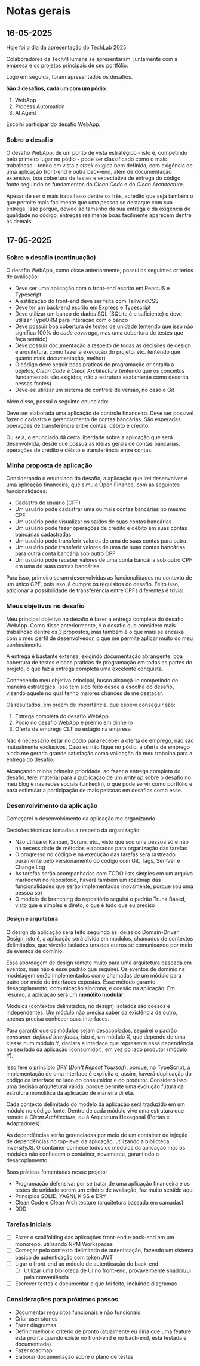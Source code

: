 # Notas gerais

## 16-05-2025

Hoje foi o dia da apresentação do TechLab 2025.

Colaboradores da Tech4Humans se apresentaram, juntamente com a empresa e os projetos principais de seu portfólio.

Logo em seguida, foram apresentados os desafios.

**São 3 desafios, cada um com um pódio:**

1. WebApp
2. Process Automation
3. AI Agent

Escolhi participar do desafio WebApp.

### Sobre o desafio

O desafio WebApp, de um ponto de vista estratégico - isto é, competindo pelo primeiro lugar no pódio - pode ser
classificado como o mais trabalhoso - tendo em vista a _stack_ exigida bem definida, com exigência de uma aplicação front-end
e outra back-end, além de documentação extensiva, boa cobertura de testes e expectativa de entrega do código fonte seguindo
os fundamentos do _Clean Code_ e do _Clean Architecture_.

Apesar de ser o mais trabalhoso dentre os três, acredito que seja também o que permite mais facilmente que uma pessoa se destaque com sua entrega.
Isso porque, devido ao tamanho da sua entrega e da exigência de qualidade no código, entregas realmente boas facilmente aparecem dentre as demais. 

## 17-05-2025

### Sobre o desafio (continuação)

O desafio WebApp, como disse anteriormente, possui os seguintes critérios de avaliação:

- Deve ser uma aplicação com o front-end escrito em ReactJS e Typescript
- A estilização do front-end deve ser feita com TailwindCSS
- Deve ter um back-end escrito em Express e Typescript
- Deve utilizar um banco de dados SQL (SQLite é o suficiente) e deve utilizar TypeORM para interação com o banco
- Deve possuir boa cobertura de testes de unidade (entendo que isso não significa 100% de _code coverage_, mas uma cobertura de testes que faça sentido)
- Deve possuir documentação a respeito de todas as decisões de design e arquitetura, como fazer a execução do projeto, etc. (entendo que quanto mais documentação, melhor)
- O código deve seguir boas práticas de programação orientada a objetos, _Clean Code_ e _Clean Architecture_ (entendo que os conceitos fundamentais
são exigidos, não a estrutura exatamente como descrita nessas fontes)
- Deve-se utilizar um sistema de controle de versão, no caso o Git

Além disso, possui o seguinte enunciado:

Deve ser elaborada uma aplicação de controle financeiro. Deve ser possível fazer o cadastro e gerenciamento de contas bancárias. 
São esperadas operações de transferência entre contas, débito e cŕedito.

Ou seja, o enunciado dá certa liberdade sobre a aplicação que será desenvolvida, desde que possua as ideias gerais de contas bancárias, operações de crédito e débito e transferência entre contas.

### Minha proposta de aplicação

Considerando o enunciado do desafio, a aplicação que irei desenvolver é uma aplicação financeira, que simula Open Finance, com as seguintes funcionalidades:

- Cadastro de usuário (CPF)
- Um usuário pode cadastrar uma ou mais contas bancárias no mesmo CPF
- Um usuário pode visualizar os saldos de suas contas bancárias
- Um usuário pode fazer operações de crédito e débito em suas contas bancárias cadastradas
- Um usuário pode transferir valores de uma de suas contas para outra
- Um usuário pode transferir valores de uma de suas contas bancárias para outra conta bancária sob outro CPF
- Um usuário pode receber valores de uma conta bancária sob outro CPF em uma de suas contas bancárias

Para isso, primeiro seram desenvolvidas as funcionalidades no contexto de um único CPF, pois isso já cumpre os requisitos do desafio.
Feito isso, adicionar a possibilidade de transferência entre CPFs diferentes é trivial.

### Meus objetivos no desafio

Meu principal objetivo no desafio é fazer a entrega completa do desafio WebApp. Como disse anteriormente, é o desafio que considero mais trabalhoso dentre os 3 propostos, mas também é 
o que mais se encaixa com o meu perfil de desenvolvedor, o que me permite aplicar muito do meu conhecimento.

A entrega é bastante extensa, exigindo documentação abrangente, boa cobertura de testes e boas práticas de programação em todas as partes do projeto, o que faz a entrega completa uma excelente conquista.

Conhecendo meu objetivo principal, busco alcançá-lo competindo de maneira estratégica. Isso tem sido feito desde a escolha do desafio, visando aquele no qual tenho maiores chances de me destacar.

Os resultados, em ordem de importância, que espero conseguir são:

1. Entrega completa do desafio WebApp
2. Pódio no desafio WebApp e prêmio em dinheiro
3. Oferta de emprego CLT ou estágio na empresa

Não é necessário estar no pódio para receber a oferta de emprego, não são mutualmente exclusivos. Caso eu não fique no pódio, a oferta de emprego ainda me geraria grande satisfação como validação do meu trabalho para a entrega do desafio.

Alcançando minha primeira prioridade, ao fazer a entrega completa do desafio, terei material para a publicação de um _write up_ sobre o desafio no meu blog e nas redes sociais (LinkedIn), o que pode servir como portfólio e para estimular a participação de mais pessoas em desafios como esse.

### Desenvolvimento da aplicação

Começarei o desenvolvimento da aplicação me organizando.

Decisões técnicas tomadas a respeito da organização:

- Não utilizarei Kanban, Scrum, etc., visto que sou uma pessoa só e não há necessidade de métodos elaborados para organização das tarefas
- O progresso no código e na execução das tarefas será rastreado puramente pelo versionamento do código com Git, Tags, SemVer e Change Log
- As tarefas serão acompanhadas com TODO lists simples em um arquivo markdown no repositório, haverá também um roadmap das funcionalidades que serão implementadas
(novamente, porque sou uma pessoa só)
- O modelo de branching do repositório seguirá o padrão Trunk Based, visto que é simples e direto, o que é tudo que eu preciso

#### Design e arquitetura

O design da aplicação será feito seguindo as ideias do Domain-Driven Design, isto é, a aplicação será divida em módulos, chamados de
contextos delimitados, que viverão isolados uns dos outros se comunicando por meio de eventos de domínio.

Essa abordagem de design remete muito para uma arquitetura baseada em eventos, mas não é esse padrão que seguirei. Os eventos de domínio na modelagem serão implementados
como chamadas de um módulo para outro por meio de interfaces expostas. Esse método garante desacoplamento, comunicação síncrona, e coesão na aplicação. Em resumo, a aplicação será
um **monólito modular**.

Módulos (contextos delimitados, no design) isolados são coesos e independentes. Um módulo não precisa saber da existência de outro, apenas precisa conhecer suas interfaces.

Para garantir que os módulos sejam desacoplados, seguirei o padrão _consumer-defined interfaces_, isto é, um módulo X,
que depende de uma classe num módulo Y, declara a interface que representa essa dependência no seu lado da aplicação (consumidor), em vez do lado produtor (módulo Y).

Isso fere o princípio DRY (_Don't Repeat Yourself_), porque, no TypeScript, a implementação de uma interface é explícita e, assim, haverá duplicação do código da interface
no lado do consumidor e do produtor. Considero isso uma decisão arquitetural válida, porque permite uma evolução futura da estrutura monolítica da aplicação de maneira direta.

Cada contexto delimitado do modelo da aplicação será traduzido em um módulo no código fonte. Dentro de cada módulo vive uma estrutura que remete à _Clean Architecture_, ou à Arquitetura Hexagonal (Portas e Adaptadores).

As dependências serão gerenciadas por meio de um container de injeção de dependências no top-level da aplicação, utilizando a biblioteca InversifyJS. O container conhece todos os módulos da aplicação mas os módulos não conhecem o container, novamente, garantindo o desacoplamento.

Boas práticas fomentadas nesse projeto:

- Programação defensiva: por se tratar de uma aplicação financeira e os testes de unidade serem um critério de avaliação, faz muito sentido aqui
- Princípios SOLID, YAGNI, KISS e DRY
- Clean Code e Clean Architecture (arquitetura baseada em camadas)
- DDD

### Tarefas iniciais

- [ ] Fazer o scallfolding das aplicações front-end e back-end em um monorepo, utilizando NPM Workspaces
- [ ] Começar pelo contexto delimitado de autenticação, fazendo um sistema básico de autenticação com token JWT
- [ ] Ligar o front-end ao módulo de autenticação do back-end
  - [ ] Utilizar uma biblioteca de UI no front-end, provavelmente shadcn/ui pela conveniẽncia
- [ ] Escrever testes e documentar o que foi feito, incluindo diagramas

### Considerações para próximos passos

- Documentar requisitos funcionais e não funcionais
- Criar user stories
- Fazer diagramas
- Definir melhor o critério de pronto (atualmente eu diria que uma feature está pronta quando existe no front-end e no back-end, está testada e documentada)
- Fazer roadmap
- Elaborar documentação sobre o plano de testes

